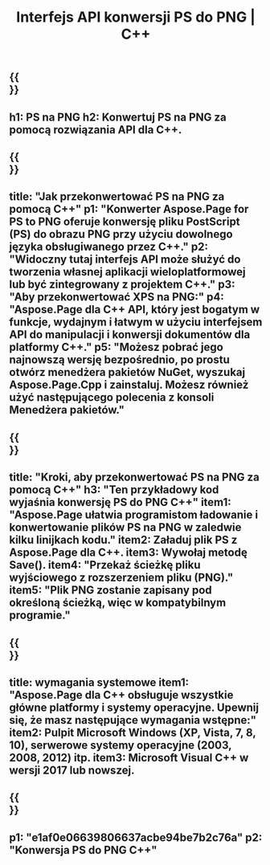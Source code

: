 ﻿---
translation: true
template: /_templates/_conversion-child-cpp.md
title: Interfejs API konwersji PS do PNG | C++
url: /cpp/conversion/ps-to-png/
description: Konwersja PS na PNG dostarczona przez Aspose.Page dla rozwiązania C++ API. Działa w C++ Runtime Environment dla Windows 32-bitowy, Windows 64-bitowy i Linux 64-bitowy.
informat: PS
outformat: PNG
otherformats: XPS EPS
---

{{<section banner>}}
---
h1: PS na PNG
h2: Konwertuj PS na PNG za pomocą rozwiązania API dla C++.
---

{{<section overview>}}
---
title: "Jak przekonwertować PS na PNG za pomocą C++"
p1: "Konwerter Aspose.Page for PS to PNG oferuje konwersję pliku PostScript (PS) do obrazu PNG przy użyciu dowolnego języka obsługiwanego przez C++."
p2: "Widoczny tutaj interfejs API może służyć do tworzenia własnej aplikacji wieloplatformowej lub być zintegrowany z projektem C++."
p3: "Aby przekonwertować XPS na PNG:"
p4: "Aspose.Page dla C++ API, który jest bogatym w funkcje, wydajnym i łatwym w użyciu interfejsem API do manipulacji i konwersji dokumentów dla platformy C++."
p5: "Możesz pobrać jego najnowszą wersję bezpośrednio, po prostu otwórz menedżera pakietów NuGet, wyszukaj Aspose.Page.Cpp i zainstaluj. Możesz również użyć następującego polecenia z konsoli Menedżera pakietów."
---

{{<section feature1>}}
---
title: "Kroki, aby przekonwertować PS na PNG za pomocą C++"
h3: "Ten przykładowy kod wyjaśnia konwersję PS do PNG C++"
item1: "Aspose.Page ułatwia programistom ładowanie i konwertowanie plików PS na PNG w zaledwie kilku linijkach kodu."
item2: Załaduj plik PS z Aspose.Page dla C++.
item3: Wywołaj metodę Save().
item4: "Przekaż ścieżkę pliku wyjściowego z rozszerzeniem pliku (PNG)."
item5: "Plik PNG zostanie zapisany pod określoną ścieżką, więc w kompatybilnym programie."
---

{{<section feature2>}}
---
title: wymagania systemowe
item1: "Aspose.Page dla C++ obsługuje wszystkie główne platformy i systemy operacyjne. Upewnij się, że masz następujące wymagania wstępne:"
item2: Pulpit Microsoft Windows (XP, Vista, 7, 8, 10), serwerowe systemy operacyjne (2003, 2008, 2012) itp.
item3: Microsoft Visual C++ w wersji 2017 lub nowszej.
---

{{<section gist>}}
---
p1: "e1af0e06639806637acbe94be7b2c76a"
p2: "Konwersja PS do PNG C++"
---
